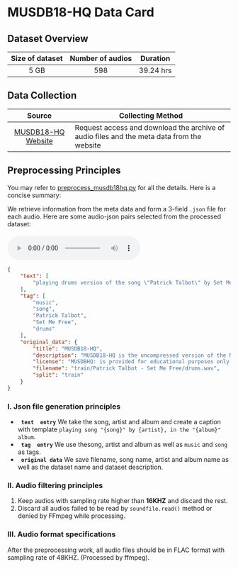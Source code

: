 # MUSDB18-HQ Data Card
## Dataset Overview
|Size of dataset|Number of audios|Duration|
|:----:|:-----:|:-----:|
|5 GB| 598|39.24 hrs|
## Data Collection

|Source|<center>Collecting Method<center>|
|:---------:|:--------
| [MUSDB18-HQ Website](https://zenodo.org/record/3338373#.YaEFfbqOFaQ)  | Request access and download the archive of audio files and the meta data from the website  <br>
## Preprocessing Principles

You may refer to [preprocess_musdb18hq.py](data_preprocess/preprocess_musdb18hq.py) for all the details. Here is a concise summary:

We retrieve information
from the meta data and form a 3-field `.json` file for each audio. Here are some audio-json pairs selected from the processed dataset:


#### 
<audio id="audio" controls="controls" preload="yes">
      <source id="flac" src="1.flac">
</audio><br>

```json
{
    "text": [
        "playing drums version of the song \"Patrick Talbot\" by Set Me Free"
    ],
    "tag": [
        "music",
        "song",
        "Patrick Talbot",
        "Set Me Free",
        "drums"
    ],
    "original_data": {
        "title": "MUSDB18-HQ",
        "description": "MUSDB18-HQ is the uncompressed version of the MUSDB18 dataset. It consists of a total of 150 full-track songs of different styles and includes both the stereo mixtures and the original sources, divided between a training subset and a test subset.",
        "license": "MUSDBHQ: is provided for educational purposes only and the material contained in them should not be used for any commercial purpose without the express permission of the copyright holders",
        "filename": "train/Patrick Talbot - Set Me Free/drums.wav",
        "split": "train"
    }
}
```




### I. Json file generation principles 
-  **` text  entry`** We take the song, artist and album and create a caption with template `playing song "{song}" by {artist}, in the "{album}" album`.
-  **` tag  entry`** We use thesong, artist and album as well as `music` and `song` as tags.
-  **` original data`** We save filename, song name, artist and album name as well as the dataset name and dataset description.

### II. Audio filtering principles
1. Keep audios with sampling rate higher than **16KHZ** and discard the rest.
2. Discard all audios failed to be read by `soundfile.read()` method or denied by FFmpeg while processing.
### III. Audio format specifications
After the preprocessing work, all audio files should be in FLAC format with sampling rate of 48KHZ. (Processed by ffmpeg).
